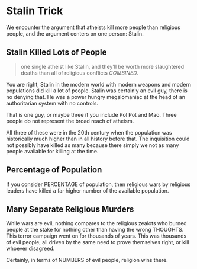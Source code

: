 # Stalin Trick

We encounter the argument that atheists kill more people than religious people, and the argument centers on one person: Stalin.


## Stalin Killed Lots of People

> one single atheist like Stalin, and they’ll be worth more slaughtered deaths than all of religious conflicts *COMBINED*.

You are right, Stalin in the modern world with modern weapons and modern populations did kill a lot of people.  Stalin was certainly an evil guy, there is no denying that.  He was a power hungry megalomaniac at the head of an authoritarian system with no controls. 

That is one guy, or maybe three if you include Pol Pot and Mao.  Three people do not represent the broad reach of atheism.

All three of these were in the 20th century when the population was historically much higher than in all history before that.  The inquisition could not possibly have killed as many because there simply we not as many people available for killing at the time.

## Percentage of Population

If you consider PERCENTAGE of population, then religious wars by religious leaders have killed a far higher number of the available population.

## Many Separate Religious Murders

While wars are evil, nothing compares to the religious zealots who burned people at the stake for nothing other than having the wrong THOUGHTS.  This terror campaign went on for thousands of years.  This was thousands of evil people, all driven by the same need to prove themselves right, or kill whoever disagreed.

Certainly, in terms of NUMBERS of evil people, religion wins there.